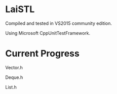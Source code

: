 LaiSTL
=======

Compiled and tested in VS2015 community edition.

Using Microsoft CppUnitTestFramework.


Current Progress
================

Vector.h

Deque.h

List.h